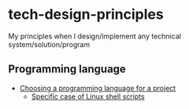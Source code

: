 # tech-design-principles

My principles when I design/implement any technical system/solution/program

## Programming language

- [Choosing a programming language for a project](Choosing%20a%20programming%20language%20for%20a%20project.md)
  - [Specific case of Linux shell scripts](Specific%20case%20of%20Linux%20shell%20scripts.md)
